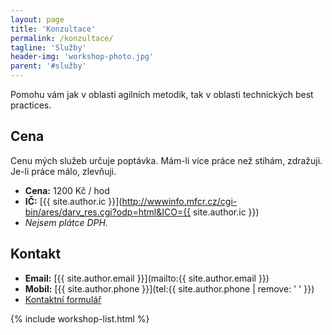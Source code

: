 ```yaml
---
layout: page
title: 'Konzultace'
permalink: /konzultace/
tagline: 'Služby'
header-img: 'workshop-photo.jpg'
parent: '#služby'
---
```


Pomohu vám jak v oblasti agilních metodik, tak v oblasti technických best practices.

## Cena

Cenu mých služeb určuje poptávka.
Mám-li více práce než stíhám, zdražuji.
Je-li práce málo, zlevňuji.

- **Cena:** 1200 Kč / hod
- **IČ:** [{{ site.author.ic }}](http://wwwinfo.mfcr.cz/cgi-bin/ares/darv_res.cgi?odp=html&ICO={{ site.author.ic }})
- *Nejsem plátce DPH.*

## Kontakt

- **Email:** [{{ site.author.email }}](mailto:{{ site.author.email }})
- **Mobil:** [{{ site.author.phone }}](tel:{{ site.author.phone | remove: ' ' }})
- [Kontaktní formulář](/#kontakt)

{% include workshop-list.html %}
